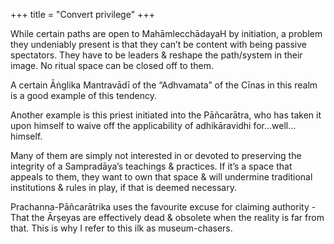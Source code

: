 +++
title = "Convert privilege"
+++

While certain paths are open to MahāmlecchādayaH by initiation, a problem they undeniably present is that they can’t be content with being passive spectators. They have to be leaders & reshape the path/system in their image. No ritual space can be closed off to them.

A certain Āṅglika Mantravādī of the “Adhvamata” of the Cīnas in this realm is a good example of this tendency. 

Another example is this priest initiated into the Pāñcarātra, who has taken it upon himself to waive off the applicability of adhikāravidhi for…well…himself.  

Many of them are simply not interested in or devoted to preserving the integrity of a Sampradāya’s teachings & practices. If it’s a space that appeals to them, they want to own that space & will undermine traditional institutions & rules in play, if that is deemed necessary.

Prachanna-Pāñcarātrika uses the favourite excuse for claiming authority - That the Ārṣeyas are effectively dead & obsolete when the reality is far from that. This is why I refer to this ilk as museum-chasers.

